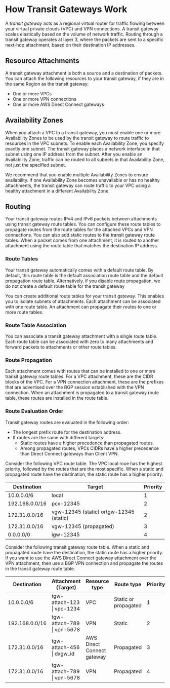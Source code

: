 # How Transit Gateways Work<a name="how-transit-gateways-work"></a>

A *transit gateway* acts as a regional virtual router for traffic flowing between your virtual private clouds \(VPC\) and VPN connections\. A transit gateway scales elastically based on the volume of network traffic\. Routing through a transit gateway operates at layer 3, where the packets are sent to a specific next\-hop attachment, based on their destination IP addresses\.

## Resource Attachments<a name="tgw-attachments-overview"></a>

A transit gateway attachment is both a source and a destination of packets\. You can attach the following resources to your transit gateway, if they are in the same Region as the transit gateway:
+ One or more VPCs
+ One or more VPN connections
+ One or more AWS Direct Connect gateways

## Availability Zones<a name="tgw-az-overview"></a>

When you attach a VPC to a transit gateway, you must enable one or more Availability Zones to be used by the transit gateway to route traffic to resources in the VPC subnets\. To enable each Availability Zone, you specify exactly one subnet\. The transit gateway places a network interface in that subnet using one IP address from the subnet\. After you enable an Availability Zone, traffic can be routed to all subnets in that Availability Zone, not just the specified subnet\.

We recommend that you enable multiple Availability Zones to ensure availability\. If one Availability Zone becomes unavailable or has no healthy attachments, the transit gateway can route traffic to your VPC using a healthy attachment in a different Availability Zone\.

## Routing<a name="tgw-routing-overview"></a>

Your transit gateway routes IPv4 and IPv6 packets between attachments using transit gateway route tables\. You can configure these route tables to propagate routes from the route tables for the attached VPCs and VPN connections\. You can also add static routes to the transit gateway route tables\. When a packet comes from one attachment, it is routed to another attachment using the route table that matches the destination IP address\.

### Route Tables<a name="tgw-route-tables-overview"></a>

Your transit gateway automatically comes with a default route table\. By default, this route table is the default association route table and the default propagation route table\. Alternatively, if you disable route propagation, we do not create a default route table for the transit gateway

You can create additional route tables for your transit gateway\. This enables you to isolate subnets of attachments\. Each attachment can be associated with one route table\. An attachment can propagate their routes to one or more route tables\.

### Route Table Association<a name="tgw-route-table-association-overview"></a>

You can associate a transit gateway attachment with a single route table\. Each route table can be associated with zero to many attachments and forward packets to attachments or other route tables\.

### Route Propagation<a name="tgw-route-propagation-overview"></a>

Each attachment comes with routes that can be installed to one or more transit gateway route tables\. For a VPC attachment, these are the CIDR blocks of the VPC\. For a VPN connection attachment, these are the prefixes that are advertised over the BGP session established with the VPN connection\. When an attachment is propagated to a transit gateway route table, these routes are installed in the route table\.

### Route Evaluation Order<a name="tgw-route-evaluation-overview"></a>

Transit gateway routes are evaluated in the following order:
+ The longest prefix route for the destination address\.
+ If routes are the same with different targets:
  + Static routes have a higher precedence than propagated routes\.
  + Among propagated routes, VPCs CIDRs have a higher precedence than Direct Connect gateways than Client VPN\.

Consider the following VPC route table\. The VPC local roue has the highest priority, followed by the routes that are the most specific\. When a static and propagated route have the destination, the static route has a higher priority\.


| Destination | Target | Priority | 
| --- | --- | --- | 
| 10\.0\.0\.0/6 |  local  | 1 | 
| 192\.168\.0\.0/16 | pcx\-12345 | 2 | 
| 172\.31\.0\.0/16 | vgw\-12345 \(static\) ortgw\-12345 \(static\) | 2 | 
| 172\.31\.0\.0/16 | vgw\-12345 \(propagated\) | 3 | 
| 0\.0\.0\.0/0 | igw\-12345 | 4 | 

Consider the following transit gateway route table\. When a static and propagated route have the destination, the static route has a higher priority\. If you want to use the AWS Direct Connect gateway attachment over the VPN attachment, then use a BGP VPN connection and propagate the routes in the transit gateway route table\.


| Destination | Attachment \(Target\) | Resource type | Route type | Priority | 
| --- | --- | --- | --- | --- | 
| 10\.0\.0\.0/6 | tgw\-attach\-123 \| vpc\-1234 | VPC | Static or propagated | 1 | 
| 192\.168\.0\.0/16 | tgw\-attach\-789 \| vpn\-5678 | VPN | Static | 2 | 
| 172\.31\.0\.0/16 | tgw\-attach\-456 \| dxgw\_id | AWS Direct Connect gateway | Propagated | 3 | 
| 172\.31\.0\.0/16 | tgw\-attach\-789 \| vpn\-5678 | VPN | Propagated | 4 | 